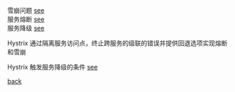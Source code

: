 雪崩问题 [see](1/1.md)  
服务熔断 [see](1/2.md)  
服务降级 [see](1/3.md)  

Hystrix 通过隔离服务访问点，终止跨服务的级联的错误并提供回退选项实现熔断和雪崩  

Hystrix 触发服务降级的条件 [see](1/4.md)  

[back](../4.md)  